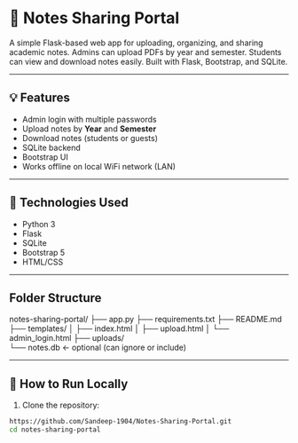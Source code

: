 # 📝 Notes Sharing Portal 
A simple Flask-based web app for uploading, organizing, and sharing academic notes. Admins can upload PDFs by year and semester. Students can view and download notes easily. Built with Flask, Bootstrap, and SQLite.

---

## 💡 Features

- Admin login with multiple passwords
- Upload notes by **Year** and **Semester**
- Download notes (students or guests)
- SQLite backend
- Bootstrap UI
- Works offline on local WiFi network (LAN)

---

## 🔧 Technologies Used

- Python 3
- Flask
- SQLite
- Bootstrap 5
- HTML/CSS

---
## Folder Structure

notes-sharing-portal/
├── app.py
├── requirements.txt
├── README.md
├── templates/
│   ├── index.html
│   ├── upload.html
│   └── admin_login.html
├── uploads/               
└── notes.db               ← optional (can ignore or include)


---
## 🚀 How to Run Locally

1. Clone the repository:
```bash
https://github.com/Sandeep-1904/Notes-Sharing-Portal.git
cd notes-sharing-portal



